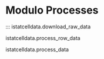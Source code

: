 # Modulo Processes

::: istatcelldata.download_raw_data

istatcelldata.process_row_data

istatcelldata.process_data
